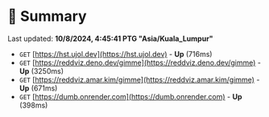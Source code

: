 # 📖 Summary
Last updated: **10/8/2024, 4:45:41 PTG "Asia/Kuala_Lumpur"**

- `GET` [https://hst.ujol.dev](https://hst.ujol.dev) - **Up** (716ms)
- `GET` [https://reddviz.deno.dev/gimme](https://reddviz.deno.dev/gimme) - **Up** (3250ms)
- `GET` [https://reddviz.amar.kim/gimme](https://reddviz.amar.kim/gimme) - **Up** (671ms)
- `GET` [https://dumb.onrender.com](https://dumb.onrender.com) - **Up** (398ms)
